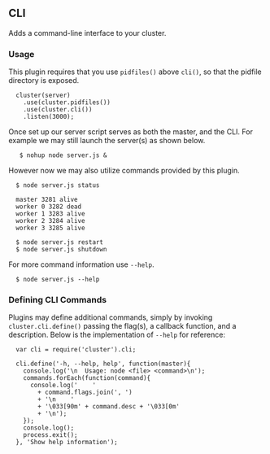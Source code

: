 
## CLI

 Adds a command-line interface to your cluster.

### Usage

This plugin requires that you use `pidfiles()`
above `cli()`, so that the pidfile directory
is exposed.

      cluster(server)
        .use(cluster.pidfiles())
        .use(cluster.cli())
        .listen(3000);

Once set up our server script serves as both
the master, and the CLI. For example we may
still launch the server(s) as shown below.

       $ nohup node server.js &

However now we may also utilize commands
provided by this plugin.

      $ node server.js status

      master 3281 alive
      worker 0 3282 dead
      worker 1 3283 alive
      worker 2 3284 alive
      worker 3 3285 alive

      $ node server.js restart
      $ node server.js shutdown

For more command information use `--help`.

      $ node server.js --help

### Defining CLI Commands

 Plugins may define additional commands, simply by invoking `cluster.cli.define()` passing the flag(s), a callback function,
 and a description. Below is the implementation of `--help` for reference:

      var cli = require('cluster').cli;

      cli.define('-h, --help, help', function(master){
        console.log('\n  Usage: node <file> <command>\n');
        commands.forEach(function(command){
          console.log('    '
            + command.flags.join(', ')
            + '\n    '
            + '\033[90m' + command.desc + '\033[0m'
            + '\n');
        });
        console.log();
        process.exit();
      }, 'Show help information');